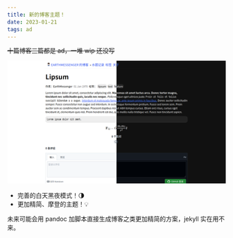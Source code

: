 ```yaml
---
title: 新的博客主题！
date: 2023-01-21
tags: ad
---
```


~~十篇博客三篇都是 ad，一堆 wip 还没写~~

![dark and light theme](/assets/images/new-theme-704eb249.png)

-   完善的白天黑夜模式！🌗
-   更加精简、摩登的主题！💡

未来可能会用 pandoc 加脚本直接生成博客之类更加精简的方案，jekyll 实在用不来。
